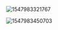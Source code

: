 ![1547983321767](https://github.com/adityakuppa26/Python-Notes/blob/lalith_notes/images/1547983321767.png) 

![1547983450703](https://github.com/adityakuppa26/Python-Notes/blob/lalith_notes/images/1547983450703.png)
